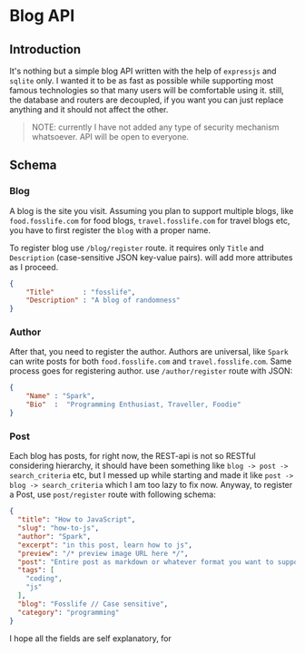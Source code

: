 # Blog API

## Introduction
It's nothing but a simple blog API written with the help of `expressjs` and `sqlite` only. I wanted it to be as fast as possible while supporting most famous technologies so that many users will be comfortable using it. still, the database and routers are decoupled, if you want you can just replace anything and it should not affect the other. 

> NOTE: currently I have not added any type of security mechanism whatsoever. API will be open to everyone.

## Schema

### Blog
A blog is the site you visit. Assuming you plan to support multiple blogs, like `food.fosslife.com` for food blogs, `travel.fosslife.com` for travel blogs etc, you have to first register the `blog` with a proper name.

To register blog use `/blog/register` route. it requires only `Title` and `Description` (case-sensitive JSON key-value pairs). will add more attributes as I proceed. 
```json
{
    "Title"       : "fosslife",
    "Description" : "A blog of randomness"
}
```

### Author
After that, you need to register the author. Authors are universal, like `Spark` can write posts for both `food.fosslife.com` and `travel.fosslife.com`. Same process goes for registering author. use `/author/register` route with JSON:

```json
{
    "Name" : "Spark",
    "Bio"  :  "Programming Enthusiast, Traveller, Foodie"
}
```

### Post
Each blog has posts, for right now, the REST-api is not so RESTful considering hierarchy, it should have been something like `blog -> post -> search_criteria` etc, but I messed up while starting and made it like `post -> blog -> search_criteria` which I am too lazy to fix now. Anyway, to register a Post, use `post/register` route with following schema:
```json
{
  "title": "How to JavaScript",
  "slug": "how-to-js",
  "author": "Spark",
  "excerpt": "in this post, learn how to js",
  "preview": "/* preview image URL here */",
  "post": "Entire post as markdown or whatever format you want to support on UI",
  "tags": [
    "coding",
    "js"
  ],
  "blog": "Fosslife // Case sensitive",
  "category": "programming"
}
```

I hope all the fields are self explanatory, for 